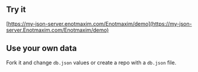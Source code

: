 ## Try it

[https://my-json-server.enotmaxim.com/Enotmaxim/demo](https://my-json-server.Enotmaxim.com/Enotmaxim/demo)

## Use your own data

Fork it and change `db.json` values or create a repo with a `db.json` file.
